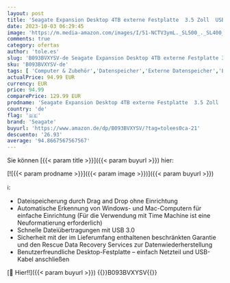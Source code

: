 ```yaml
---
layout: post
title: 'Seagate Expansion Desktop 4TB externe Festplatte  3.5 Zoll  USB 3.0  PC & Notebook  inkl. 2 Jahre Rescue Service  Modellnr.: STKP4000400'
date: 2023-10-03 06:29:45
image: 'https://m.media-amazon.com/images/I/51-NCTV3ymL._SL500_._SL400_.jpg'
comments: true
category: ofertas
author: 'tole.es'
slug: 'B093BVXYSV-de Seagate Expansion Desktop 4TB externe Festplatte 3.5 Zoll...'
sku: 'B093BVXYSV-de'
tags: [ 'Computer & Zubehör','Datenspeicher','Externe Datenspeicher','Externe Festplatten','seagate','🇩🇪', ]
actualPrice: 94.99 EUR
currency: EUR
price: 94.99
comparePrice: 129.99 EUR
prodname: 'Seagate Expansion Desktop 4TB externe Festplatte  3.5 Zoll  USB 3.0  PC & Notebook  inkl. 2 Jahre Rescue Service  Modellnr.: STKP4000400'
country: 'de'
flag: '🇩🇪'
brand: 'Seagate'
buyurl: 'https://www.amazon.de/dp/B093BVXYSV/?tag=tolees0ca-21'
descuento: '26.93'
average: '94.8667567567567'
---
```


Sie können [{{< param title >}}]({{< param buyurl >}}) hier:

[![{{< param prodname >}}]({{< param image >}})]({{< param buyurl >}})

ℹ️:

- Dateispeicherung durch Drag and Drop ohne Einrichtung
- Automatische Erkennung von Windows- und Mac-Computern für einfache Einrichtung (Für die Verwendung mit Time Machine ist eine Neuformatierung erforderlich)
- Schnelle Dateiübertragungen mit USB 3.0
- Sicherheit mit der im Lieferumfang enthaltenen beschränkten Garantie und den Rescue Data Recovery Services zur Datenwiederherstellung
- Benutzerfreundliche Desktop-Festplatte – einfach Netzteil und USB-Kabel anschließen

[🛒 Hier!!]({{< param buyurl >}})
{{<world>}}B093BVXYSV{{</world>}}
